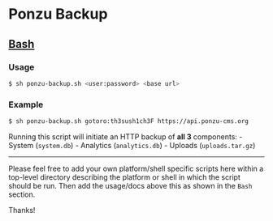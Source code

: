 # Ponzu Backup

## [Bash](https://github.com/ponzu-cms/backup-scripts/blob/master/bash/ponzu-backup.sh)
### Usage
```bash
$ sh ponzu-backup.sh <user:password> <base url>
```

### Example
```bash
$ sh ponzu-backup.sh gotoro:th3sush1ch3F https://api.ponzu-cms.org
```

Running this script will initiate an HTTP backup of **all 3** components:
    - System    (`system.db`)
    - Analytics (`analytics.db`)
    - Uploads   (`uploads.tar.gz`)

---

Please feel free to add your own platform/shell specific scripts here within a 
top-level directory describing the platform or shell in which the script should 
be run. Then add the usage/docs above this as shown in the `Bash` section.

Thanks!